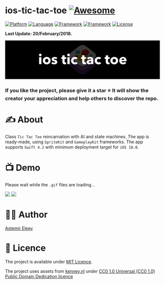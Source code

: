 # ios-tic-tac-toe [![Awesome](https://cdn.rawgit.com/sindresorhus/awesome/d7305f38d29fed78fa85652e3a63e154dd8e8829/media/badge.svg)](https://github.com/sindresorhus/awesome)

[![Platform](https://img.shields.io/badge/platform-iOS-yellow.svg)]()
[![Language](https://img.shields.io/badge/language-Swift-orange.svg)]()
[![Framework](https://img.shields.io/badge/framework-SpriteKit-red.svg)]()
[![Framework](https://img.shields.io/badge/framework-GameplayKit-purple.svg)]()
[![License](https://img.shields.io/badge/license-MIT-blue.svg)]()

**Last Update: 20/February/2018.**

![](logo-spritekit_tic-tac-toe.png)

### If you like the project, please give it a star ⭐ It will show the creator your appreciation and help others to discover the repo.

# ✍️ About 
Class `Tic Tac Toe` reincarnation with AI and state machines. The app is ready-made, using `SpriteKit` and `GameplayKit` frameworks. The app supports `Swift 4.2` with minimum deployment target for `iOS 10.0`.

# 📺 Demo
Please wait while the `.gif` files are loading...

<img src="https://user-images.githubusercontent.com/5098753/53080280-534c5500-3509-11e9-8fc5-6574a2672f3d.gif" width="74%"> <img src="https://user-images.githubusercontent.com/5098753/53080623-20ef2780-350a-11e9-9305-a7282d646bbc.gif" width="25.5%">

# 👨‍💻 Author
[Astemir Eleev](https://github.com/jVirus)

# 🔖 Licence 
The project is available under [MIT Licence](https://github.com/jVirus/crosses-and-zeros-ios-game/blob/master/LICENSE).

The project uses assets from [kenney.nl](https://kenney.nl) under [CC0 1.0 Universal (CC0 1.0)
Public Domain Dedication licence](https://creativecommons.org/publicdomain/zero/1.0/)
